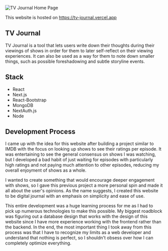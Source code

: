 ![TV Journal Home Page](https://user-images.githubusercontent.com/54997456/157777050-6e31ee0d-ab6f-46da-9c01-1a024d5c80de.png)

This website is hosted on https://tv-journal.vercel.app

## TV Journal

TV Journal is a tool that lets users write down their thoughts during their viewings of shows in order for them to later self-reflect on their viewing experiences. It can also be used as a way for them to note down smaller things, such as possible foreshadowing and subtle storyline events.

## Stack
- React
- Next.js
- React-Bootstrap
- MongoDB
- NextAuth.js
- Node

## Development Process

I came up with the idea for this website after building a project similar to IMDB with the focus on looking up shows to see their ratings per episode. It was entertaining to see the general consensus on shows I was watching, but I developed a bad habit of just waiting for episodes with particularly high ratings and not paying much attention to other episodes, reducing my overall enjoyment of shows as a whole. 

I wanted to create something that would encourage deeper engagement with shows, so I gave this previous project a more personal spin and made it all about the user's opinions. As the name suggests, I created this website to be digital journal with an emphasis on simplicity and ease of use.

This entire development was a huge learning process for me as I had to pick up numerous technologies to make this possible. My biggest roadblock was figuring out a database design that works with the design of this website since I have more experience working with the frontend rather than the backend. In the end, the most important thing I took away from this process was that I have to recognize my limits as a web developer and understand that nothing is perfect, so I shouldn't obsess over how I can completely optimize everything.
